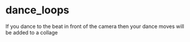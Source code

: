 # dance_loops
If you dance to the beat in front of the camera then your dance moves will be added to a collage 

